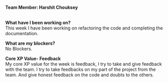 <b>Team Member: Harshit Chouksey</b>

<br>
<b>What have I been working on? </b>
<br>
This week I have been working on refactoring the code and completing the documentation.

<b>What are my blockers? </b>
<br>
No Blockers.


<b>Core XP Value- Feedback </b>
<br>
My core XP value for the week is feedback, I try to take and give feedback with the team.
I try to take feedbacks on my part of the project from the team. And give honest feedback on the code and doubts to the others.
